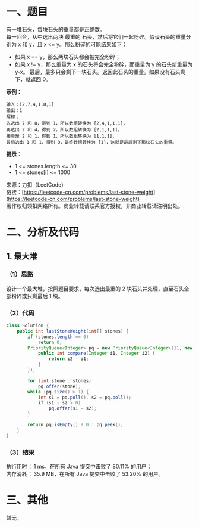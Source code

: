 # 一、题目
有一堆石头，每块石头的重量都是正整数。   
每一回合，从中选出两块 最重的 石头，然后将它们一起粉碎。假设石头的重量分别为 x 和 y，且 x <= y。那么粉碎的可能结果如下：   
- 如果 x == y，那么两块石头都会被完全粉碎；
- 如果 x != y，那么重量为 x 的石头将会完全粉碎，而重量为 y 的石头新重量为 y-x。
最后，最多只会剩下一块石头。返回此石头的重量。如果没有石头剩下，就返回 0。    
   
**示例：**   
```
输入：[2,7,4,1,8,1]
输出：1
解释：
先选出 7 和 8，得到 1，所以数组转换为 [2,4,1,1,1]，
再选出 2 和 4，得到 2，所以数组转换为 [2,1,1,1]，
接着是 2 和 1，得到 1，所以数组转换为 [1,1,1]，
最后选出 1 和 1，得到 0，最终数组转换为 [1]，这就是最后剩下那块石头的重量。
```
**提示：**   
- 1 <= stones.length <= 30
- 1 <= stones[i] <= 1000
     
来源：力扣（LeetCode）    
链接：[https://leetcode-cn.com/problems/last-stone-weight](https://leetcode-cn.com/problems/last-stone-weight)   
著作权归领扣网络所有。商业转载请联系官方授权，非商业转载请注明出处。   
# 二、分析及代码    
## 1. 最大堆
### （1）思路
设计一个最大堆，按照题目要求，每次选出最重的 2 块石头并处理，直至石头全部粉碎或只剩最后 1 块。    
### （2）代码
```Java
class Solution {
    public int lastStoneWeight(int[] stones) {
        if (stones.length == 0)
            return 0;
        PriorityQueue<Integer> pq = new PriorityQueue<Integer>(11, new Comparator<Integer>(){
            public int compare(Integer i1, Integer i2) {
                return i2 - i1;
            }
        });

        for (int stone : stones)
            pq.offer(stone);
        while (pq.size() > 1) {
            int s1 = pq.poll(), s2 = pq.poll();
            if (s1 - s2 > 0)
                pq.offer(s1 - s2);
        }

        return pq.isEmpty() ? 0 : pq.peek();
    }
}
```
### （3）结果
执行用时 ：1 ms，在所有 Java 提交中击败了 80.11% 的用户；    
内存消耗 ：35.9 MB，在所有 Java 提交中击败了 53.20% 的用户。      
# 三、其他
暂无。  
